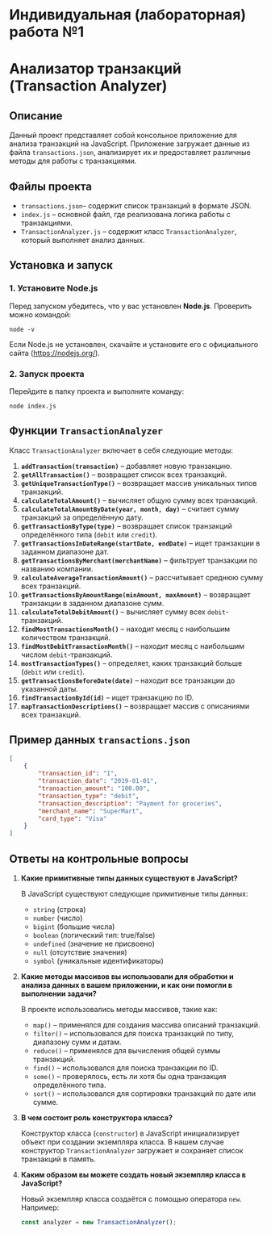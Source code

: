 # Индивидуальная (лабораторная) работа №1

# Анализатор транзакций (Transaction Analyzer)

## Описание

Данный проект представляет собой консольное приложение для анализа транзакций на JavaScript. Приложение загружает данные из файла `transactions.json`, анализирует их и предоставляет различные методы для работы с транзакциями.

## Файлы проекта

- `transactions.json`– содержит список транзакций в формате JSON.
- `index.js` – основной файл, где реализована логика работы с транзакциями.
- `TransactionAnalyzer.js` – содержит класс `TransactionAnalyzer`, который выполняет анализ данных.

## Установка и запуск

### 1. Установите Node.js

Перед запуском убедитесь, что у вас установлен **Node.js**. Проверить можно командой:


`node -v`


Если Node.js не установлен, скачайте и установите его с официального сайта (https://nodejs.org/).

### 2. Запуск проекта

Перейдите в папку проекта и выполните команду:


`node index.js`


## Функции `TransactionAnalyzer`

Класс `TransactionAnalyzer` включает в себя следующие методы:

1. **`addTransaction(transaction)`** – добавляет новую транзакцию.
2. **`getAllTransaction()`** – возвращает список всех транзакций.
3. **`getUniqueTransactionType()`** – возвращает массив уникальных типов транзакций.
4. **`calculateTotalAmount()`** – вычисляет общую сумму всех транзакций.
5. **`calculateTotalAmountByDate(year, month, day)`** – считает сумму транзакций за определённую дату.
6. **`getTransactionByType(type)`** – возвращает список транзакций определённого типа (`debit` или `credit`).
7. **`getTransactionsInDateRange(startDate, endDate)`** – ищет транзакции в заданном диапазоне дат.
8. **`getTransactionsByMerchant(merchantName)`** – фильтрует транзакции по названию компании.
9. **`calculateAverageTransactionAmount()`** – рассчитывает среднюю сумму всех транзакций.
10. **`getTransactionsByAmountRange(minAmount, maxAmount)`** – возвращает транзакции в заданном диапазоне сумм.
11. **`calculateTotalDebitAmount()`** – вычисляет сумму всех `debit`-транзакций.
12. **`findMostTransactionsMonth()`** – находит месяц с наибольшим количеством транзакций.
13. **`findMostDebitTransactionMonth()`** – находит месяц с наибольшим числом `debit`-транзакций.
14. **`mostTransactionTypes()`** – определяет, каких транзакций больше (`debit` или `credit`).
15. **`getTransactionsBeforeDate(date)`** – находит все транзакции до указанной даты.
16. **`findTransactionById(id)`** – ищет транзакцию по ID.
17. **`mapTransactionDescriptions()`** – возвращает массив с описаниями всех транзакций.

## Пример данных `transactions.json`

```json
[
    {
        "transaction_id": "1",
        "transaction_date": "2019-01-01",
        "transaction_amount": "100.00",
        "transaction_type": "debit",
        "transaction_description": "Payment for groceries",
        "merchant_name": "SuperMart",
        "card_type": "Visa"
    }
]
```

## Ответы на контрольные вопросы

1. **Какие примитивные типы данных существуют в JavaScript?**
   
   В JavaScript существуют следующие примитивные типы данных:
   - `string` (строка)
   - `number` (число)
   - `bigint` (большие числа)
   - `boolean` (логический тип: true/false)
   - `undefined` (значение не присвоено)
   - `null` (отсутствие значения)
   - `symbol` (уникальные идентификаторы)

2. **Какие методы массивов вы использовали для обработки и анализа данных в вашем приложении, и как они помогли в выполнении задачи?**
   
   В проекте использовались методы массивов, такие как:
   - `map()` – применялся для создания массива описаний транзакций.
   - `filter()` – использовался для поиска транзакций по типу, диапазону сумм и датам.
   - `reduce()` – применялся для вычисления общей суммы транзакций.
   - `find()` – использовался для поиска транзакции по ID.
   - `some()` – проверялось, есть ли хотя бы одна транзакция определённого типа.
   - `sort()` – использовался для сортировки транзакций по дате или сумме.

3. **В чем состоит роль конструктора класса?**
   
   Конструктор класса (`constructor`) в JavaScript инициализирует объект при создании экземпляра класса. В нашем случае конструктор `TransactionAnalyzer` загружает и сохраняет список транзакций в память.

4. **Каким образом вы можете создать новый экземпляр класса в JavaScript?**
   
   Новый экземпляр класса создаётся с помощью оператора `new`. Например:
   
   ```js
   const analyzer = new TransactionAnalyzer();
   ```

